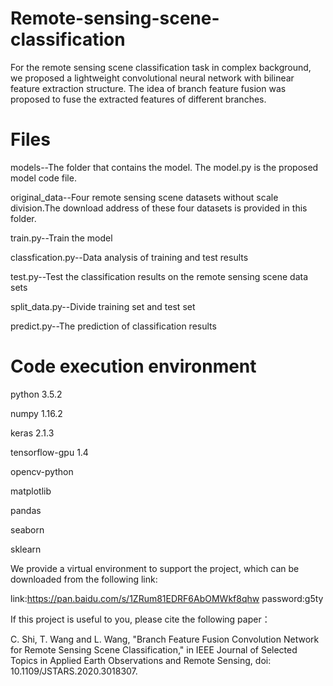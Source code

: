 # Remote-sensing-scene-classification
For the remote sensing scene classification task in complex background, we proposed a lightweight convolutional neural network with bilinear feature extraction structure. The idea of branch feature fusion was proposed to fuse the extracted features of different branches.


# Files
models--The folder that contains the model. The model.py is the proposed model code file.


original_data--Four remote sensing scene datasets without scale division.The download address of these four datasets is provided in this folder.


train.py--Train the model


classfication.py--Data analysis of training and test results


test.py--Test the classification results on the remote sensing scene data sets


split_data.py--Divide training set and test set


predict.py--The prediction of classification results


# Code execution environment
python 3.5.2


numpy 1.16.2


keras 2.1.3


tensorflow-gpu 1.4


opencv-python


matplotlib


pandas


seaborn


sklearn

We provide a virtual environment to support the project, which can be downloaded from the following link:

link:https://pan.baidu.com/s/1ZRum81EDRF6AbOMWkf8qhw 
password:g5ty

If this project is useful to you, please cite the following paper：

C. Shi, T. Wang and L. Wang, "Branch Feature Fusion Convolution Network for Remote Sensing Scene Classification," in IEEE Journal of Selected Topics in Applied Earth Observations and Remote Sensing, doi: 10.1109/JSTARS.2020.3018307.


